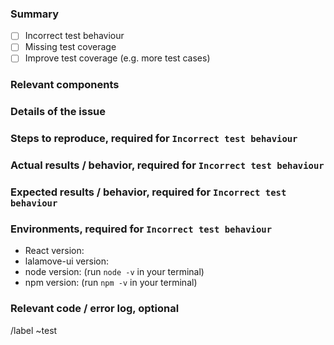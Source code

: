 <!--

Please put the short and descriptive title above.

-->

### Summary

<!-- A short summary of the issue reported. -->

- [ ] Incorrect test behaviour
- [ ] Missing test coverage
- [ ] Improve test coverage (e.g. more test cases)

### Relevant components

<!-- State the related components name here. -->

### Details of the issue

<!-- Details of the issues mentions above. -->

### Steps to reproduce, required for `Incorrect test behaviour`

<!-- How we can reproduce the issue. -->

### Actual results / behavior, required for `Incorrect test behaviour`

<!-- What actually happens, with screen captures or screen recording for visual bugs. -->

### Expected results / behavior, required for `Incorrect test behaviour`

<!-- What you should see / expect instead. -->

### Environments, required for `Incorrect test behaviour`

* React version:
* lalamove-ui version:
* node version: (run `node -v` in your terminal)
* npm version: (run `npm -v` in your terminal)

<!-- With your package.json if possible. -->

### Relevant code / error log, optional

<!-- A link to your commit / code block that might be responsible for the problem if possible. -->

/label ~test
